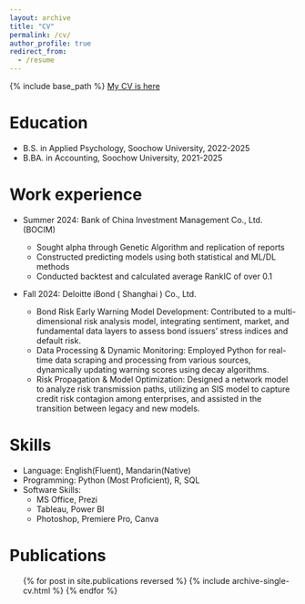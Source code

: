 ```yaml
---
layout: archive
title: "CV"
permalink: /cv/
author_profile: true
redirect_from:
  - /resume
---
```


{% include base_path %}
[My CV is here](https://drive.google.com/file/d/1fnNql65bHOK6P7cFWizbsX0SsyoOtdBN/view?usp=share_link)

Education
======
* B.S. in Applied Psychology, Soochow University, 2022-2025
* B.BA. in Accounting, Soochow University, 2021-2025

Work experience
======
* Summer 2024: Bank of China Investment Management Co., Ltd. (BOCIM)
  * Sought alpha through Genetic Algorithm and replication of reports
  * Constructed predicting models using both statistical and ML/DL methods
  * Conducted backtest and calculated average RankIC of over 0.1

* Fall 2024: Deloitte iBond ( Shanghai ) Co., Ltd.
  *	Bond Risk Early Warning Model Development: Contributed to a multi-dimensional risk analysis model, integrating sentiment, market, and fundamental data layers to assess bond issuers’ stress indices and default risk.
  *	Data Processing & Dynamic Monitoring: Employed Python for real-time data scraping and processing from various sources, dynamically updating warning scores using decay algorithms.
  *	Risk Propagation & Model Optimization: Designed a network model to analyze risk transmission paths, utilizing an SIS model to capture credit risk contagion among enterprises, and assisted in the transition between legacy and new models.

  
Skills
======
* Language: English(Fluent), Mandarin(Native)
* Programming: Python (Most Proficient), R, SQL
* Software Skills:
  * MS Office, Prezi
  * Tableau, Power BI
  * Photoshop, Premiere Pro, Canva

Publications
======
  <ul>{% for post in site.publications reversed %}
    {% include archive-single-cv.html %}
  {% endfor %}</ul>
  


